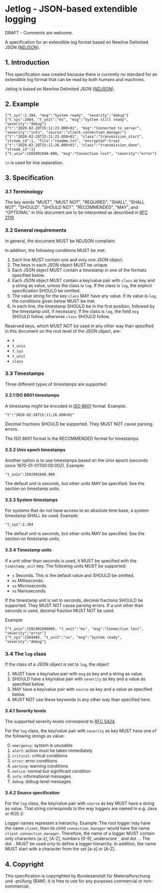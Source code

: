# Jetlog - JSON-based extendible logging

DRAFT - Comments are welcome.

A specification for an extendible log format based on Newline Delimited JSON ([NDJSON](https://github.com/ndjson/ndjson-spec)).

## 1. Introduction

This specification was created because there is currently no standard for an extendible log format that can be read by both humans and machines.

Jetlog is based on Newline Delimited JSON ([NDJSON](https://github.com/ndjson/ndjson-spec)).

## 2. Example

```
{"t_sys":2.384, "msg":"System ready", "severity":"debug"}
{"t_sys":2484, "t_unit":"ms", "msg":"System still ready", "severity":"debug"}
{"t":"2020-02-28T15:11:23.000+01", "msg":"Connected to server", "severity":"info", "source":"client.connection_manager"}
{"t":"2020-02-28T15:11:23.050+01", "class":"transmission_start", "stream_id":1, "file":"readme.txt", "encrypted":true}
{"t":"2020-02-28T15:11:26.000+01", "class":"transmission_done", "stream_id":1}
{"t_unix":1582902690.800, "msg":"Connection lost", "severity":"error"}
```

`\n` is used for line separation.

## 3. Specification

### 3.1 Terminology

The key words "MUST", "MUST NOT", "REQUIRED", "SHALL", "SHALL NOT", "SHOULD", "SHOULD NOT", "RECOMMENDED",  "MAY", and "OPTIONAL" in this document are to be interpreted as described in [RFC 2119](https://tools.ietf.org/html/rfc2119).

### 3.2 General requirements

In general, the document MUST be NDJSON compliant.

In addition, the following conditions MUST be met:

1. Each line MUST contain one and only one JSON object.
2. The keys in each JSON object MUST be unique.
3. Each JSON object MUST contain a timestamp in one of the formats specified below.
4. Each JSON object MUST contain a key/value pair with `class` as key and a string as value, unless the class is `log`. If the class is `log`, the explicit specification SHOULD be omitted.
5. The value string for the key `class` MAY have any value. If its value is `log`, the conditions given below MUST be met.
6. In each line, the timestamp SHOULD be in the first position, followed by the timestamp unit, if necessary. If the class is `log`, the field `msg` SHOULD follow, otherwise `class` SHOULD follow.

Reserved keys, which MUST NOT be used in any other way than specified in this document on the root level of the JSON object, are:

- `t`
- `t_unix`
- `t_sys`
- `t_unit`
- `class`

### 3.3 Timestamps

Three different types of timestamps are supported:

#### 3.3.1 ISO 8601 timestamps

A timestamp might be encoded in [ISO 8601](https://en.wikipedia.org/wiki/ISO_8601) format. Example:

```
"t":"2020-02-28T15:11:26.000+01"
```

Decimal fractions SHOULD be supported. They MUST NOT cause parsing errors.

The ISO 8601 format is the RECOMMENDED format for timestamps.

#### 3.3.2 Unix epoch timestamps

Another option is to use timestamps based on the Unix epoch (seconds since 1970-01-01T00:00:00Z). Example:

```
"t_unix":1582902690.800
```

The default unit is seconds, but other units MAY be specified. See the section on timestamp units.

#### 3.3.3 System timestamps

For systems that do not have access to an absolute time base, a system timestamp SHALL be used. Example:

```
"t_sys":2.384
```

The default unit is seconds, but other units MAY be specified. See the section on timestamp units.

#### 3.3.4 Timestamp units

If a unit other than seconds is used, it MUST be specified with the `timestamp_unit` key. The following units MUST be supported:

- `s` Seconds. This is the default value and SHOULD be omitted.
- `ms` Milliseconds.
- `us` Microseconds.
- `ns` Nanoseconds.

If the timestamp unit is set to seconds, decimal fractions SHOULD be supported. They MUST NOT cause parsing errors. If a unit other than seconds is used, decimal fraction MUST NOT be used.

Example:

```
{"t_unix":1582902690800, "t_unit":"ms", "msg":"Connection lost", "severity":"error"}
{"t_sys":2384405, "t_unit":"us", "msg":"System ready", "severity":"debug"}
```

### 3.4 The `log` class

If the class of a JSON object is set to `log`, the object

1. MUST have a key/value pair with `msg` as key and a string as value.
2. SHOULD have a key/value pair with `severity` as key and a value as specified below.
3. MAY have a key/value pair with `source` as key and a value as specified below.
4. MUST NOT use these keywords in any other way than specified here.

#### 3.4.1 Severity levels

The supported severity levels correspond to [RFC 5424](https://tools.ietf.org/html/rfc5424).

For the `log` class, the key/value pair with `severity` as key MUST have one of the following strings as value:

0. `emergency`: system is unusable
1. `alert`: action must be taken immediately
2. `critical`: critical conditions
3. `error`: error conditions
4. `warning`: warning conditions
5. `notice`: normal but significant condition
6. `info`: informational messages
7. `debug`: debug-level messages

#### 3.4.2 Source specification

For the `log` class, the key/value pair with `source` as key MUST have a string as value. That string corresponds to the way loggers are named in e.g. Java or ROS 2:

Logger names represent a hierarchy. Example: The root logger may have the name `client`, then its child `connection_manager` would have the name `client.connection_manager`. Therefore, the name of a logger MUST contain only characters [a-z], [A-Z], numbers [0-9], underscore `_` and dot `.`. The dot `.` MUST be used only to define a logger hierarchy. In addition, the name MUST start with a character from the set [a-z] or [A-Z].

## 4. Copyright

This specification is copyrighted by Bundesanstalt für Materialforschung und -prüfung (BAM). It is free to use for any purposes commercial or non-commercial.
